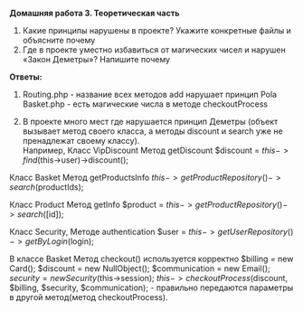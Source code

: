 **Домашняя работа 3. Теоретическая часть**
1. Какие принципы нарушены в проекте? Укажите конкретные файлы и объясните почему 
2. Где в проекте уместно избавиться от магических чисел и нарушен «Закон Деметры»? Напишите почему  

**Ответы:** 
1. Routing.php - название всех методов  add нарушает принцип Pola
Basket.php - есть магические числа в методе checkoutProcess

2. В проекте много мест где нарушается принцип Деметры (объект вызывает метод своего класса, а методы discount и search уже не пренадлежат своему классу).  
  Например, 
  Класс VipDiscount
  Метод getDiscount
  $discount = $this->find($this->user)->discount();  

  Класс Basket
  Метод getProductsInfo
  $this->getProductRepository()->search($productIds);  

  Класс Product
  Метод getInfo
  $product = $this->getProductRepository()->search([$id]);  

  Класс Security,
  Методе authentication
  $user = $this->getUserRepository()->getByLogin($login);  

  В классе Basket 
  Метод checkout() используется корректно
  $billing = new Card();
  $discount = new NullObject();
  $communication = new Email();
  $security = new Security($this->session);
  $this->checkoutProcess($discount, $billing, $security, $communication); - правильно передаются параметры в другой метод(метод checkoutProcess).

